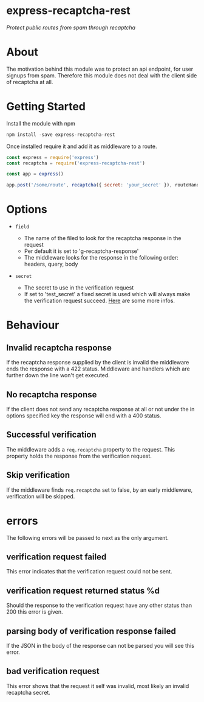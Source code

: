 # express-recaptcha-rest
*Protect public routes from spam through recaptcha*

# About
The motivation behind this module was to protect an api endpoint, for
user signups from spam. Therefore this module does not deal with the
client side of recaptcha at all.

# Getting Started
Install the module with npm

```javascript
npm install -save express-recaptcha-rest
```

Once installed require it and add it as middleware to a route.

```javascript
const express = require('express')
const recaptcha = require('express-recaptcha-rest')

const app = express()

app.post('/some/route', recaptcha({ secret: 'your_secret' }), routeHandler)
```

# Options
- `field`
    - The name of the filed to look for the recaptcha response in the request
    - Per default it is set to 'g-recaptcha-response'
    - The middleware looks for the response in the following order: headers, query, body

- `secret`
    - The secret to use in the verification request
    - If set to 'test_secret' a fixed secret is used which will always make the verification request
    succeed. [Here](https://developers.google.com/recaptcha/docs/faq) are some more infos.

# Behaviour
Invalid recaptcha response
--------------------------
If the recaptcha response supplied by the client is invalid the 
middleware ends the response with a 422 status. Middleware and handlers
which are further down the line won't get executed.

No recaptcha response
---------------------
If the client does not send any recaptcha response at all or not under
the in options specified key the response will end with a
400 status.

Successful verification
-----------------------
The middleware adds a `req.recaptcha` property to the request.
This property holds the response from the verification request.

Skip verification
-----------------
If the middleware finds `req.recaptcha` set to false, by an early
middleware, verification will be skipped.

# errors
The following errors will be passed to next as the only argument.

verification request failed
---------------------------
This error indicates that the verification request could not be sent.

verification request returned status %d
---------------------------------------
Should the response to the verification request have any other status
than 200 this error is given.

parsing body of verification response failed
--------------------------------------------
If the JSON in the body of the response can not be parsed you will see
this error.

bad verification request
------------------------
This error shows that the request it self was invalid, most likely an
invalid recaptcha secret.